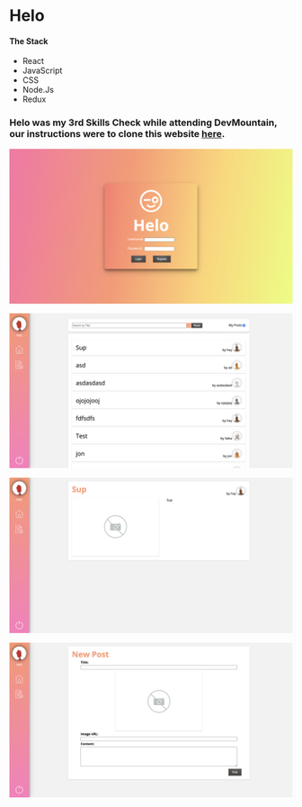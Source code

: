 # Helo

#### The Stack
* React
* JavaScript
* CSS
* Node.Js
* Redux

### Helo was my 3rd Skills Check while attending DevMountain, our instructions were to clone this website [here](https://helo.devmountain.com/v2/part2/#/).

![Helo](./assets/login.png)

![](./assets/dashboard.png)

![](./assets/post.png)

![](./assets/create.png)
